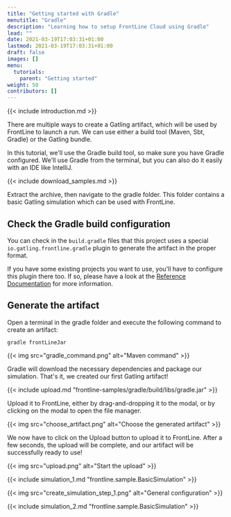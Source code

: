 ```yaml
---
title: "Getting started with Gradle"
menutitle: "Gradle"
description: "Learning how to setup FrontLine Cloud using Gradle"
lead: ""
date: 2021-03-19T17:03:31+01:00
lastmod: 2021-03-19T17:03:31+01:00
draft: false
images: []
menu:
  tutorials:
    parent: "Getting started"
weight: 50
contributors: []
---
```


{{< include introduction.md >}}

There are multiple ways to create a Gatling artifact, which will be used by FrontLine to launch a run.
We can use either a build tool (Maven, Sbt, Gradle) or the Gatling bundle.

In this tutorial, we'll use the Gradle build tool, so make sure you have Gradle configured.
We'll use Gradle from the terminal, but you can also do it easily with an IDE like IntelliJ.

{{< include download_samples.md >}}

Extract the archive, then navigate to the gradle folder.
This folder contains a basic Gatling simulation which can be used with FrontLine.

## Check the Gradle build configuration

You can check in the `build.gradle` files that this project uses a special `io.gatling.frontline.gradle` plugin to generate the artifact in the proper format.

If you have some existing projects you want to use, you'll have to configure this plugin there too.
If so, please have a look at the [Reference Documentation](/docs/user/artifact_gen/#gradle-project) for more information.

## Generate the artifact

Open a terminal in the gradle folder and execute the following command to create an artifact:

```shell
gradle frontLineJar
```

{{< img src="gradle_command.png" alt="Maven command" >}}

Gradle will download the necessary dependencies and package our simulation.
That's it, we created our first Gatling artifact!

{{< include upload.md "frontline-samples/gradle/build/libs/gradle.jar" >}}

Upload it to FrontLine, either by drag-and-dropping it to the modal, or by clicking on the modal to open the file manager.

{{< img src="choose_artifact.png" alt="Choose the generated artifact" >}}

We now have to click on the Upload button to upload it to FrontLine.
After a few seconds, the upload will be complete, and our artifact will be successfully ready to use!

{{< img src="upload.png" alt="Start the upload" >}}

{{< include simulation_1.md "frontline.sample.BasicSimulation" >}}

{{< img src="create_simulation_step_1.png" alt="General configuration" >}}

{{< include simulation_2.md "frontline.sample.BasicSimulation" >}}
